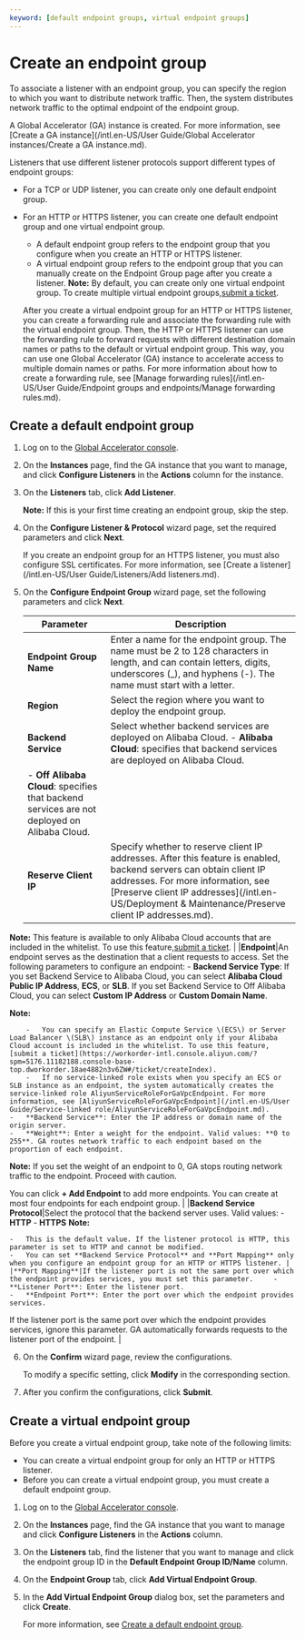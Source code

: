 ```yaml
---
keyword: [default endpoint groups, virtual endpoint groups]
---
```


# Create an endpoint group

To associate a listener with an endpoint group, you can specify the region to which you want to distribute network traffic. Then, the system distributes network traffic to the optimal endpoint of the endpoint group.

A Global Accelerator \(GA\) instance is created. For more information, see [Create a GA instance](/intl.en-US/User Guide/Global Accelerator instances/Create a GA instance.md).

Listeners that use different listener protocols support different types of endpoint groups:

-   For a TCP or UDP listener, you can create only one default endpoint group.
-   For an HTTP or HTTPS listener, you can create one default endpoint group and one virtual endpoint group.

    -   A default endpoint group refers to the endpoint group that you configure when you create an HTTP or HTTPS listener.
    -   A virtual endpoint group refers to the endpoint group that you can manually create on the Endpoint Group page after you create a listener.
    **Note:** By default, you can create only one virtual endpoint group. To create multiple virtual endpoint groups,[submit a ticket](https://workorder-intl.console.aliyun.com/?spm=5176.11182188.console-base-top.dworkorder.18ae4882n3v6ZW#/ticket/createIndex).

    After you create a virtual endpoint group for an HTTP or HTTPS listener, you can create a forwarding rule and associate the forwarding rule with the virtual endpoint group. Then, the HTTP or HTTPS listener can use the forwarding rule to forward requests with different destination domain names or paths to the default or virtual endpoint group. This way, you can use one Global Accelerator \(GA\) instance to accelerate access to multiple domain names or paths. For more information about how to create a forwarding rule, see [Manage forwarding rules](/intl.en-US/User Guide/Endpoint groups and endpoints/Manage forwarding rules.md).


## Create a default endpoint group

1.  Log on to the [Global Accelerator console](https://ga.console.aliyun.com/list).

2.  On the **Instances** page, find the GA instance that you want to manage, and click **Configure Listeners** in the **Actions** column for the instance.

3.  On the **Listeners** tab, click **Add Listener**.

    **Note:** If this is your first time creating an endpoint group, skip the step.

4.  On the **Configure Listener & Protocol** wizard page, set the required parameters and click **Next**.

    If you create an endpoint group for an HTTPS listener, you must also configure SSL certificates. For more information, see [Create a listener](/intl.en-US/User Guide/Listeners/Add listeners.md).

5.  On the **Configure Endpoint Group** wizard page, set the following parameters and click **Next**.

    |Parameter|Description|
    |---------|-----------|
    |**Endpoint Group Name**|Enter a name for the endpoint group. The name must be 2 to 128 characters in length, and can contain letters, digits, underscores \(\_\), and hyphens \(-\). The name must start with a letter. |
    |**Region**|Select the region where you want to deploy the endpoint group.|
    |**Backend Service**|Select whether backend services are deployed on Alibaba Cloud.     -   **Alibaba Cloud**: specifies that backend services are deployed on Alibaba Cloud.
    -   **Off Alibaba Cloud**: specifies that backend services are not deployed on Alibaba Cloud. |
    |**Reserve Client IP**|Specify whether to reserve client IP addresses. After this feature is enabled, backend servers can obtain client IP addresses. For more information, see [Preserve client IP addresses](/intl.en-US/Deployment & Maintenance/Preserve client IP addresses.md).

**Note:** This feature is available to only Alibaba Cloud accounts that are included in the whitelist. To use this feature,[submit a ticket](https://workorder-intl.console.aliyun.com/?spm=5176.11182188.console-base-top.dworkorder.18ae4882n3v6ZW#/ticket/createIndex). |
    |**Endpoint**|An endpoint serves as the destination that a client requests to access. Set the following parameters to configure an endpoint:     -   **Backend Service Type**: If you set Backend Service to Alibaba Cloud, you can select **Alibaba Cloud Public IP Address**, **ECS**, or **SLB**. If you set Backend Service to Off Alibaba Cloud, you can select **Custom IP Address** or **Custom Domain Name**.

**Note:**

        -   You can specify an Elastic Compute Service \(ECS\) or Server Load Balancer \(SLB\) instance as an endpoint only if your Alibaba Cloud account is included in the whitelist. To use this feature,[submit a ticket](https://workorder-intl.console.aliyun.com/?spm=5176.11182188.console-base-top.dworkorder.18ae4882n3v6ZW#/ticket/createIndex).
        -   If no service-linked role exists when you specify an ECS or SLB instance as an endpoint, the system automatically creates the service-linked role AliyunServiceRoleForGaVpcEndpoint. For more information, see [AliyunServiceRoleForGaVpcEndpoint](/intl.en-US/User Guide/Service-linked role/AliyunServiceRoleForGaVpcEndpoint.md).
    -   **Backend Service**: Enter the IP address or domain name of the origin server.
    -   **Weight**: Enter a weight for the endpoint. Valid values: **0 to 255**. GA routes network traffic to each endpoint based on the proportion of each endpoint.

**Note:** If you set the weight of an endpoint to 0, GA stops routing network traffic to the endpoint. Proceed with caution.

You can click **+ Add Endpoint** to add more endpoints. You can create at most four endpoints for each endpoint group. |
    |**Backend Service Protocol**|Select the protocol that the backend server uses. Valid values:    -   **HTTP**
    -   **HTTPS**
**Note:**

    -   This is the default value. If the listener protocol is HTTP, this parameter is set to HTTP and cannot be modified.
    -   You can set **Backend Service Protocol** and **Port Mapping** only when you configure an endpoint group for an HTTP or HTTPS listener. |
    |**Port Mapping**|If the listener port is not the same port over which the endpoint provides services, you must set this parameter.     -   **Listener Port**: Enter the listener port.
    -   **Endpoint Port**: Enter the port over which the endpoint provides services.
If the listener port is the same port over which the endpoint provides services, ignore this parameter. GA automatically forwards requests to the listener port of the endpoint. |

6.  On the **Confirm** wizard page, review the configurations.

    To modify a specific setting, click **Modify** in the corresponding section.

7.  After you confirm the configurations, click **Submit**.


## Create a virtual endpoint group

Before you create a virtual endpoint group, take note of the following limits:

-   You can create a virtual endpoint group for only an HTTP or HTTPS listener.
-   Before you can create a virtual endpoint group, you must create a default endpoint group.

1.  Log on to the [Global Accelerator console](https://ga.console.aliyun.com/list).

2.  On the **Instances** page, find the GA instance that you want to manage and click **Configure Listeners** in the **Actions** column.

3.  On the **Listeners** tab, find the listener that you want to manage and click the endpoint group ID in the **Default Endpoint Group ID/Name** column.

4.  On the **Endpoint Group** tab, click **Add Virtual Endpoint Group**.

5.  In the **Add Virtual Endpoint Group** dialog box, set the parameters and click **Create**.

    For more information, see [Create a default endpoint group](#section_3fg_g29_1xd).



